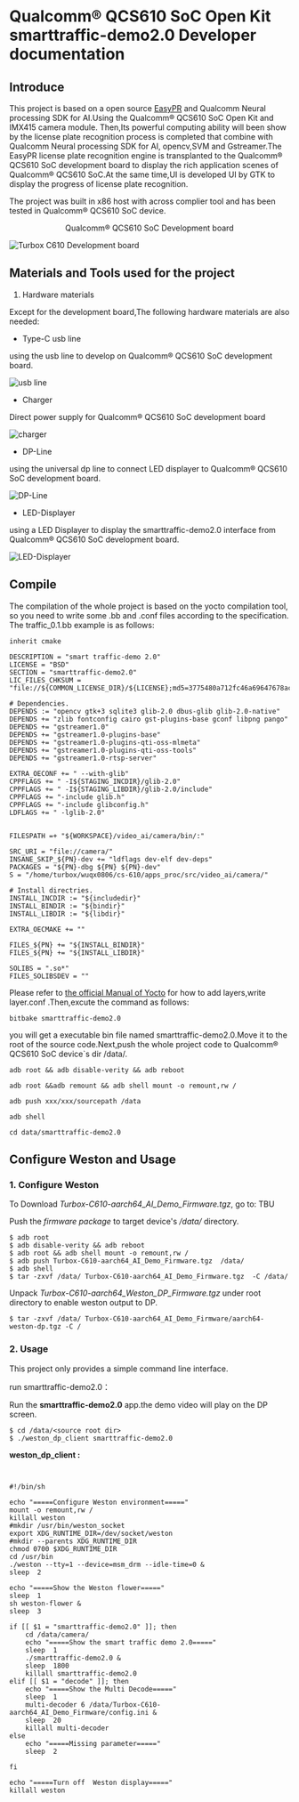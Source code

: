 # Qualcomm® QCS610 SoC Open Kit smarttraffic-demo2.0 Developer documentation

## Introduce

This project is based on a open source [EasyPR](https://gitee.com/easypr/EasyPR) and Qualcomm Neural processing SDK for AI.Using the Qualcomm® QCS610 SoC Open Kit and IMX415 camera module. Then,Its powerful computing ability will been show by the license plate recognition process is completed that combine with Qualcomm Neural processing SDK for AI, opencv,SVM and Gstreamer.The EasyPR license plate recognition engine is transplanted to the Qualcomm® QCS610 SoC development board  to display the rich application scenes of Qualcomm® QCS610 SoC.At the same time,UI is developed UI by GTK to display the progress of license plate recognition.

The project was built in x86 host with across complier tool and has been tested in Qualcomm® QCS610 SoC device.

<center>Qualcomm® QCS610 SoC Development board</center>

![Turbox C610  Development board](./res/QCS610.png)

## Materials and Tools used for the project

1. Hardware materials

Except for the development board,The following hardware materials are also needed:

* Type-C usb line

using the usb line to develop on Qualcomm® QCS610 SoC development board.

![usb line](./res/usb.png )

* Charger

Direct power supply for Qualcomm® QCS610 SoC development board

![charger](./res/charger.jpg )

* DP-Line

using the universal dp line to connect LED displayer to  Qualcomm® QCS610 SoC development board.

![DP-Line](./res/dpline.jpg)

* LED-Displayer

using a LED Displayer to display the smarttraffic-demo2.0 interface from Qualcomm® QCS610 SoC development board.

![LED-Displayer](./res/LED-Displayer.png)

## Compile

The compilation of the whole project is based on the yocto compilation tool, so you need to write some .bb and .conf files according to the specification. The traffic_0.1.bb example is as follows:

```
inherit cmake

DESCRIPTION = "smart traffic-demo 2.0"
LICENSE = "BSD"
SECTION = "smarttraffic-demo2.0"
LIC_FILES_CHKSUM = "file://${COMMON_LICENSE_DIR}/${LICENSE};md5=3775480a712fc46a69647678acb234cb"

# Dependencies.
DEPENDS := "opencv gtk+3 sqlite3 glib-2.0 dbus-glib glib-2.0-native"
DEPENDS += "zlib fontconfig cairo gst-plugins-base gconf libpng pango"
DEPENDS += "gstreamer1.0"
DEPENDS += "gstreamer1.0-plugins-base"
DEPENDS += "gstreamer1.0-plugins-qti-oss-mlmeta"
DEPENDS += "gstreamer1.0-plugins-qti-oss-tools"
DEPENDS += "gstreamer1.0-rtsp-server"

EXTRA_OECONF += " --with-glib"
CPPFLAGS += " -I${STAGING_INCDIR}/glib-2.0"
CPPFLAGS += " -I${STAGING_LIBDIR}/glib-2.0/include"
CPPFLAGS += "-include glib.h"
CPPFLAGS += "-include glibconfig.h"
LDFLAGS += " -lglib-2.0"


FILESPATH =+ "${WORKSPACE}/video_ai/camera/bin/:"

SRC_URI = "file://camera/"
INSANE_SKIP_${PN}-dev += "ldflags dev-elf dev-deps"
PACKAGES = "${PN}-dbg ${PN} ${PN}-dev"
S = "/home/turbox/wuqx0806/cs-610/apps_proc/src/video_ai/camera/"

# Install directries.
INSTALL_INCDIR := "${includedir}"
INSTALL_BINDIR := "${bindir}"
INSTALL_LIBDIR := "${libdir}"

EXTRA_OECMAKE += ""

FILES_${PN} += "${INSTALL_BINDIR}"
FILES_${PN} += "${INSTALL_LIBDIR}"

SOLIBS = ".so*"
FILES_SOLIBSDEV = ""
```

Please refer to [the official Manual of Yocto](https://www.yoctoproject.org) for how to add layers,write layer.conf .Then,excute the command as follows:

```
bitbake smarttraffic-demo2.0
```

you will get a  executable bin file named smarttraffic-demo2.0.Move it to the root of the source code.Next,push the whole project code to Qualcomm® QCS610 SoC device`s dir /data/.

```
adb root && adb disable-verity && adb reboot

adb root &&adb remount && adb shell mount -o remount,rw /

adb push xxx/xxx/sourcepath /data

adb shell

cd data/smarttraffic-demo2.0
```

## Configure Weston and Usage

### 1. Configure Weston

To Download *Turbox-C610-aarch64_AI_Demo_Firmware.tgz*, go to: TBU

Push the *firmware package* to target device's */data/* directory.

```
$ adb root
$ adb disable-verity && adb reboot
$ adb root && adb shell mount -o remount,rw /
$ adb push Turbox-C610-aarch64_AI_Demo_Firmware.tgz  /data/
$ adb shell
$ tar -zxvf /data/ Turbox-C610-aarch64_AI_Demo_Firmware.tgz  -C /data/
```

Unpack *Turbox-C610-aarch64_Weston_DP_Firmware.tgz* under root directory to enable weston output to DP.

```
$ tar -zxvf /data/ Turbox-C610-aarch64_AI_Demo_Firmware/aarch64-weston-dp.tgz -C /
```

### 2. Usage

This project only provides a simple command line interface.

run smarttraffic-demo2.0：

Run the **smarttraffic-demo2.0** app.the demo video will play on the DP screen.

```
$ cd /data/<source root dir>
$ ./weston_dp_client smarttraffic-demo2.0
```

**weston_dp_client :**

```


#!/bin/sh

echo "=====Configure Weston environment====="
mount -o remount,rw /
killall weston
#mkdir /usr/bin/weston_socket
export XDG_RUNTIME_DIR=/dev/socket/weston
#mkdir --parents XDG_RUNTIME_DIR
chmod 0700 $XDG_RUNTIME_DIR
cd /usr/bin
./weston --tty=1 --device=msm_drm --idle-time=0 &
sleep  2 

echo "=====Show the Weston flower====="
sleep  1 
sh weston-flower &
sleep  3 

if [[ $1 = "smarttraffic-demo2.0" ]]; then
    cd /data/camera/
    echo "=====Show the smart traffic demo 2.0====="
    sleep  1 
    ./smarttraffic-demo2.0 &
    sleep  1800 
    killall smarttraffic-demo2.0
elif [[ $1 = "decode" ]]; then  
    echo "=====Show the Multi Decode====="
    sleep  1 
    multi-decoder 6 /data/Turbox-C610-aarch64_AI_Demo_Firmware/config.ini &
    sleep  20 
    killall multi-decoder
else   
    echo "=====Missing parameter====="
    sleep  2 

fi

echo "=====Turn off  Weston display====="
killall weston

```
